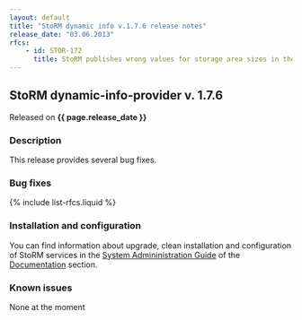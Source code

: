 ```yaml
---
layout: default
title: "StoRM dynamic info v.1.7.6 release notes"
release_date: "03.06.2013"
rfcs:
    - id: STOR-172
      title: StoRM publishes wrong values for storage area sizes in the information system.
---
```


## StoRM dynamic-info-provider v. 1.7.6

Released on **{{ page.release_date }}**

### Description

This release provides several bug fixes.

### Bug fixes

{% include list-rfcs.liquid %}

### Installation and configuration

You can find information about upgrade, clean installation and configuration of StoRM services in the [System Admininistration Guide][storm-sysadmin-guide] of the [Documentation][storm-documentation] section.

### Known issues

None at the moment

[storm-documentation]: {{site.baseurl}}/documentation.html
[storm-sysadmin-guide]: {{site.baseurl}}/documentation/sysadmin-guide/1.11.1
